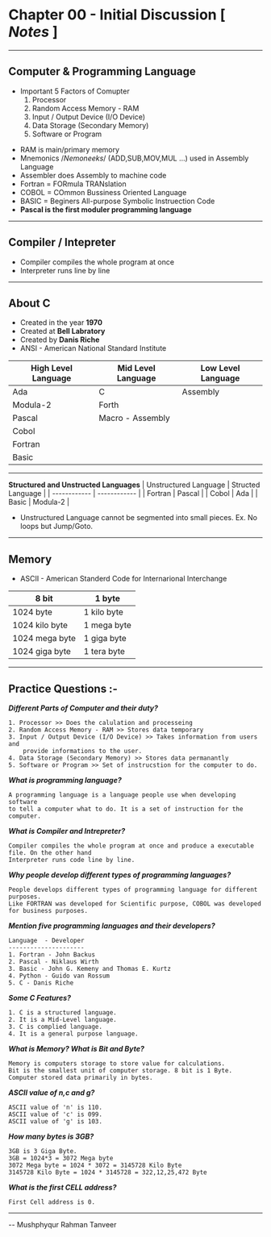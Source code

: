 # Chapter 00 - Initial Discussion [ *Notes* ]
----
##  Computer & Programming Language


-  Important 5 Factors of Comupter
    1. Processor
    2. Random Access Memory - RAM
    3. Input / Output Device (I/O Device)
    4. Data Storage (Secondary Memory)
    5. Software or Program
>
- RAM is main/primary memory
- Mnemonics /*Nemoneeks*/ (ADD,SUB,MOV,MUL ...) used in Assembly Language
- Assembler does Assembly to machine code
- Fortran = FORmula TRANslation
- COBOL = COmmon Bussiness Oriented Language
- BASIC = Beginers All-purpose Symbolic Instruection Code
- **Pascal is the first moduler programming language**

----

## Compiler / Intepreter

- Compiler compiles the whole program at once
- Interpreter runs line by line

----

## About C

- Created in the year **1970**
- Created at **Bell Labratory**
- Created by **Danis Riche**
- ANSI - American National Standard Institute

| **High Level Language** | **Mid Level Language** | **Low Level Language** |
| ----------- | ----------- | -------- |
| Ada | C | Assembly
| Modula-2  | Forth |
| Pascal | Macro - Assembly
| Cobol |
| Fortran |
| Basic |
----
**Structured and Unstructed Languages**
| Unstructured Language | Structed Language |
| ------------ | ------------ |
| Fortran | Pascal |
| Cobol | Ada |
| Basic | Modula-2 |

- Unstructured Language cannot be segmented into small pieces. Ex. No loops but Jump/Goto.

-----

## Memory

- ASCII - American Standerd Code for Internarional Interchange

| 8 bit | 1 byte |
| ------------ | ------------ |
| 1024 byte | 1 kilo byte |
| 1024 kilo byte | 1 mega byte |
| 1024 mega byte | 1 giga byte |
| 1024 giga byte | 1 tera byte |

----
## Practice Questions :-

***Different Parts of Computer and their duty?***
```
1. Processor >> Does the calulation and processeing
2. Random Access Memory - RAM >> Stores data temporary
3. Input / Output Device (I/O Device) >> Takes information from users and
    provide informations to the user.
4. Data Storage (Secondary Memory) >> Stores data permanantly
5. Software or Program >> Set of instrucstion for the computer to do.
```

***What is programming language?***
```
A programming language is a language people use when developing software
to tell a computer what to do. It is a set of instruction for the computer.
```

***What is Compiler and Intrepreter?***
```
Compiler compiles the whole program at once and produce a executable file. On the other hand
Interpreter runs code line by line.
```

***Why people develop different types of programming languages?***
```
People develops different types of programming language for different purposes.
Like FORTRAN was developed for Scientific purpose, COBOL was developed for business purposes.
```

***Mention five programming languages and their developers?***
```
Language  - Developer
---------------------
1. Fortran - John Backus
2. Pascal - Niklaus Wirth
3. Basic - John G. Kemeny and Thomas E. Kurtz
4. Python - Guido van Rossum
5. C - Danis Riche
```

***Some C Features?***
```
1. C is a structured language.
2. It is a Mid-Level language.
3. C is complied language.
4. It is a general purpose language.

```

***What is Memory? What is Bit and Byte?***
```
Memory is computers storage to store value for calculations.
Bit is the smallest unit of computer storage. 8 bit is 1 Byte.
Computer stored data primarily in bytes.
```

***ASCII value of n,c and g?***
```
ASCII value of 'n' is 110.
ASCII value of 'c' is 099.
ASCII value of 'g' is 103.
```

***How many bytes is 3GB?***
```
3GB is 3 Giga Byte.
3GB = 1024*3 = 3072 Mega byte
3072 Mega byte = 1024 * 3072 = 3145728 Kilo Byte
3145728 Kilo Byte = 1024 * 3145728 = 322,12,25,472 Byte

```

***What is the first CELL address?***
```
First Cell address is 0.
```

----
-- Mushphyqur Rahman Tanveer
